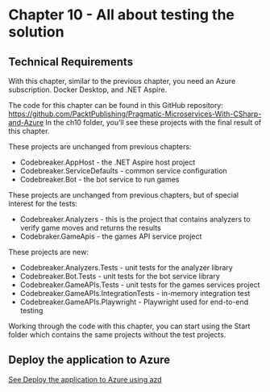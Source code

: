 # Chapter 10 - All about testing the solution

## Technical Requirements

With this chapter, similar to the previous chapter, you need an Azure subscription. Docker Desktop, and .NET Aspire.

The code for this chapter can be found in this GitHub repository: https://github.com/PacktPublishing/Pragmatic-Microservices-With-CSharp-and-Azure
In the ch10 folder, you’ll see these projects with the final result of this chapter. 

These projects are unchanged from previous chapters:

* Codebreaker.AppHost - the .NET Aspire host project
* Codebreaker.ServiceDefaults - common service configuration
* Codebreaker.Bot - the bot service to run games

These projects are unchanged from previous chapters, but of special interest for the tests:

* Codebreaker.Analyzers - this is the project that contains analyzers to verify game moves and returns the results
* Codebraker.GameApis - the games API service project

These projects are new:

* Codebreaker.Analyzers.Tests - unit tests for the analyzer library
* Codebreaker.Bot.Tests - unit tests for the bot service library
* Codebreaker.GameAPIs.Tests - unit tests for the games services project
* Codebreaker.GameAPIs.IntegrationTests - in-memory integration test
* Codebreaker.GameAPIs.Playwright - Playwright used for end-to-end testing

Working through the code with this chapter, you can start using the Start folder which contains the same projects without the test projects.

## Deploy the application to Azure

[See Deploy the application to Azure using azd](../Deploy2Azure.md)
